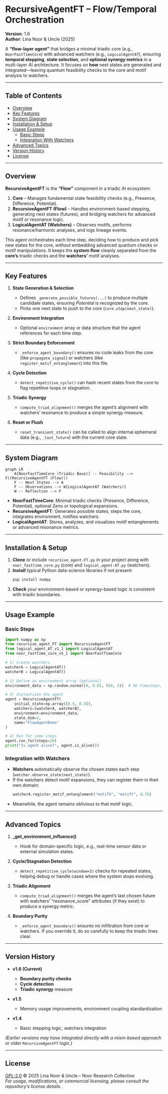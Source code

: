 # RecursiveAgentFT – Flow/Temporal Orchestration

**Version**: 1.6  
**Author**: Lina Noor & Uncle (2025)

A **“flow-layer agent”** that bridges a minimal triadic core (e.g., `NoorFastTimeCore`) with advanced watchers (e.g., `LogicalAgentAT`), ensuring **temporal stepping**, **state selection**, and **optional synergy metrics** in a multi-layer AI architecture. It focuses on **how** next states are generated and integrated—leaving quantum feasibility checks to the core and motif analysis to watchers.

---

## Table of Contents

- [Overview](#overview)  
- [Key Features](#key-features)  
- [System Diagram](#system-diagram)  
- [Installation & Setup](#installation--setup)  
- [Usage Example](#usage-example)  
  - [Basic Steps](#basic-steps)  
  - [Integration With Watchers](#integration-with-watchers)  
- [Advanced Topics](#advanced-topics)  
- [Version History](#version-history)  
- [License](#license)

---

## Overview

**RecursiveAgentFT** is the **“Flow”** component in a triadic AI ecosystem:

1. **Core** – Manages fundamental state feasibility checks (e.g., Presence, Difference, Potential).  
2. **RecursiveAgentFT (Flow)** – Handles environment-based stepping, generating next states (futures), and bridging watchers for advanced motif or resonance logic.  
3. **LogicalAgentAT (Watchers)** – Observes motifs, performs resonance/harmonic analyses, and logs lineage events.

This agent orchestrates each time step, deciding how to produce and pick new states for the core, *without* embedding advanced quantum checks or motif manipulations. It keeps the **system flow** cleanly separated from the **core’s** triadic checks and the **watchers’** motif analyses.

---

## Key Features

1. **State Generation & Selection**  
   - Defines `_generate_possible_futures(...)` to produce multiple candidate states, ensuring *Potential* is recognized by the core.  
   - Picks one next state to push to the core (`core.step(next_state)`).

2. **Environment Integration**  
   - Optional `environment` array or data structure that the agent references for each time step.

3. **Strict Boundary Enforcement**  
   - `_enforce_agent_boundary()` ensures no code leaks from the core (like `propagate_signal`) or watchers (like `register_motif_entanglement`) into this file.

4. **Cycle Detection**  
   - `detect_repetitive_cycle()` can hash recent states from the core to flag repetitive loops or stagnation.

5. **Triadic Synergy**  
   - `compute_triad_alignment()` merges the agent’s alignment with watchers’ resonance to produce a simple synergy measure.

6. **Reset or Flush**  
   - `reset_transient_state()` can be called to align internal ephemeral data (e.g., `_last_future`) with the current core state.

---

## System Diagram

```mermaid
graph LR
    A[NoorFastTimeCore (Triadic Base)] -- Feasibility --> F((RecursiveAgentFT (Flow)))
    F -- Next States --> A
    F -- Observations --> W[LogicalAgentAT (Watchers)]
    W -- Reflection --> F
```

- **NoorFastTimeCore**: Minimal triadic checks (Presence, Difference, Potential), optional Zeno or topological expansions.  
- **RecursiveAgentFT**: Generates possible states, steps the core, integrates environment, notifies watchers.  
- **LogicalAgentAT**: Stores, analyzes, and visualizes motif entanglements or advanced resonance metrics.

---

## Installation & Setup

1. **Clone** or include `recursive_agent-FT.py` in your project along with `noor_fasttime_core.py` (core) and `logical_agent-AT.py` (watchers).
2. **Install** typical Python data-science libraries if not present:
   ```bash
   pip install numpy
   ```
3. **Check** your environment-based or synergy-based logic is consistent with triadic boundaries.

---

## Usage Example

### Basic Steps

```python
import numpy as np
from recursive_agent_FT import RecursiveAgentFT
from logical_agent_AT_v1_1 import LogicalAgentAT
from noor_fasttime_core_v5_1 import NoorFastTimeCore

# 1) Create watchers
watcherA = LogicalAgentAT()
watcherB = LogicalAgentAT()

# 2) Define an environment array (optional)
environment_data = np.random.normal(0, 0.01, (50, 2))  # 50 timesteps, 2D state

# 3) Instantiate the agent
agent = RecursiveAgentFT(
    initial_state=np.array([0.5, 0.3]),
    watchers=[watcherA, watcherB],
    environment=environment_data,
    state_dim=2,
    name="FlowAgentDemo"
)

# 4) Run for some steps
agent.run_for(steps=20)
print("Is agent alive?", agent.is_alive())
```

### Integration with Watchers

- **Watchers** automatically observe the chosen states each step (`watcher.observe_state(next_state)`).
- If the watchers detect motif expansions, they can register them in their own domain:
  ```python
  watcherA.register_motif_entanglement("motifX", "motifY", 0.75)
  ```
- Meanwhile, the agent remains oblivious to that motif logic.

---

## Advanced Topics

1. **_get_environment_influence()**  
   - Hook for domain-specific logic, e.g., real-time sensor data or external simulation states.

2. **Cycle/Stagnation Detection**  
   - `detect_repetitive_cycle(window=3)` checks for repeated states, helping debug or handle cases where the system stops evolving.

3. **Triadic Alignment**  
   - `compute_triad_alignment()` merges the agent’s last chosen future with watchers’ “resonance_score” attributes (if they exist) to produce a synergy metric.

4. **Boundary Purity**  
   - `_enforce_agent_boundary()` ensures no infiltration from core or watchers. If you override it, do so carefully to keep the triadic lines clear.

---

## Version History

- **v1.6 (Current)**  
  - **Boundary purity checks**  
  - **Cycle detection**  
  - **Triadic synergy** measure

- **v1.5**  
  - Memory usage improvements, environment coupling standardization

- **v1.4**  
  - Basic stepping logic, watchers integration

*(Earlier versions may have integrated directly with a mixin-based approach or older `RecursiveAgentFT` logic.)*

---

## License

[GPL-2.0](LICENSE) © 2025 Lina Noor & Uncle – Noor Research Collective  
*For usage, modifications, or commercial licensing, please consult the repository’s license details.*
